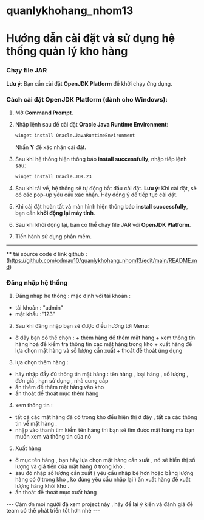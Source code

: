 # quanlykhohang_nhom13
# Hướng dẫn cài đặt và sử dụng hệ thống quản lý kho hàng

### Chạy file JAR

**Lưu ý**: Bạn cần cài đặt **OpenJDK Platform** để khởi chạy ứng dụng.

### Cách cài đặt OpenJDK Platform (dành cho Windows):

1. Mở **Command Prompt**.
2. Nhập lệnh sau để cài đặt **Oracle Java Runtime Environment**:

   ```bash
   winget install Oracle.JavaRuntimeEnvironment
   ```

   Nhấn **Y** để xác nhận cài đặt.

3. Sau khi hệ thống hiện thông báo **install successfully**, nhập tiếp lệnh sau:
   ```bash
   winget install Oracle.JDK.23
   ```
4. Sau khi tải về, hệ thống sẽ tự động bắt đầu cài đặt. **Lưu ý**: Khi cài đặt, sẽ có các pop-up yêu cầu xác nhận. Hãy đồng ý để tiếp tục cài đặt.

5. Khi cài đặt hoàn tất và màn hình hiện thông báo **install successfully**, bạn cần **khởi động lại máy tính**.

6. Sau khi khởi động lại, bạn có thể chạy file JAR với **OpenJDK Platform**.

7. Tiến hành sử dụng phần mềm.

---
** tải source code ở link github :(https://github.com/cdmau10/quanlykhohang_nhom13/edit/main/README.md)

### Đăng nhập hệ thống

1.  Đăng nhập hệ thống :
    mặc định với tài khoản :

- tài khoản : "admin"
- mật khẩu :"123"
2.  Sau khi đăng nhập bạn sẽ được điều hướng tới Menu:
- ở đây bạn có thể chọn : + thêm hàng để thêm mặt hàng 
                            + xem thông tin hàng hoá để kiểm tra thông tin các mặt hàng trong kho 
                            + xuất hàng để lựa chọn mặt hàng và số lượng cần xuất 
                            + thoát để thoát ứng dụng 
3. lựa chọn thêm hàng : 
- hãy nhập đầy đủ thông tin mặt hàng : tên hàng , loại hàng , số lượng , đơn giá , hạn sử dụng , nhà cung cấp
- ấn thêm để thêm mặt hàng vào kho 
- ấn thoát để thoát mục thêm hàng 
4. xem thông tin :
- tất cả các mặt hàng đã có trong kho đều hiện thị ở đây , tất cả các thông tin về mặt hàng .
- nhập vào thanh tìm kiếm tên hàng thì bạn sẽ tìm được mặt hàng mà bạn muốn xem và thông tin của nó 
5.  Xuất hàng 
- ở mục tên hàng , bạn hãy lựa chọn mặt hàng cần xuất , nó sẽ hiển thị số lượng và giá tiền của mặt hàng ở trong kho .
- sau đó nhập số lượng cần xuất ( yêu cầu nhập bé hơn hoặc bằng lượng hàng có ở trong kho , ko đúng yêu cầu nhập lại ) ấn xuất hàng để xuất lượng hàng khỏi kho .
- ấn thoát để thoát mục xuất hàng 


--- Cảm ơn mọi người đã xem project này , hãy để lại ý kiến và đánh giá để team có thể phát triển tốt hơn nhé ---

